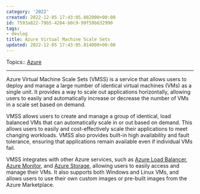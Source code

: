 ```yaml
---
category: '2022'
created: 2022-12-05 17:43:05.082000+00:00
id: 7593a822-79b5-4204-b0c9-99f59b632990
tags:
- devlog
title: Azure Virtual Machine Scale Sets
updated: 2022-12-05 17:43:05.814000+00:00
---
```

   
Topics:: [Azure](../devlog/Azure.md)   
   
   
---   
   
Azure Virtual Machine Scale Sets (VMSS) is a service that allows users to deploy and manage a large number of identical virtual machines (VMs) as a single unit. It provides a way to scale out applications horizontally, allowing users to easily and automatically increase or decrease the number of VMs in a scale set based on demand.   
   
VMSS allows users to create and manage a group of identical, load balanced VMs that can automatically scale in or out based on demand. This allows users to easily and cost-effectively scale their applications to meet changing workloads. VMSS also provides built-in high availability and fault tolerance, ensuring that applications remain available even if individual VMs fail.   
   
VMSS integrates with other Azure services, such as [Azure Load Balancer](/not_created.md), [Azure Monitor](../devlog/Azure%20Monitor.md), and [Azure Storage](../devlog/Azure%20Storage.md), allowing users to easily access and manage their VMs. It also supports both Windows and Linux VMs, and allows users to use their own custom images or pre-built images from the Azure Marketplace.